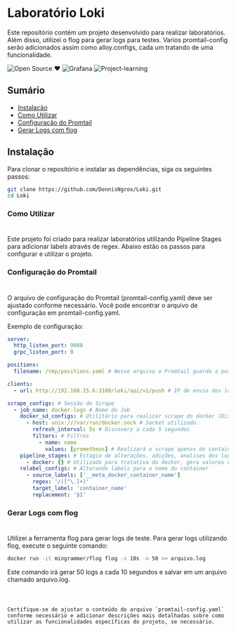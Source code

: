 # Laboratório Loki

Este repositório contém um projeto desenvolvido para realizar laboratórios. Além disso, utilizei o flog para gerar logs para testes.
Varios promtail-config serão adicionados assim como alloy.configs, cada um tratando de uma funcionalidade.
<p></p>

 ![Open Source ❤️](https://img.shields.io/badge/Open%20Source-blue) ![Grafana](https://img.shields.io/badge/Grafana%20Loki-orange) ![Project-learning](https://img.shields.io/badge/Learning%20Project-green)

## Sumário

- [Instalação](#instalação)
- [Como Utilizar](#como-utilizar)
- [Configuração do Promtail](#configuração-do-promtail)
- [Gerar Logs com flog](#gerar-logs-com-flog)


## Instalação

Para clonar o repositório e instalar as dependências, siga os seguintes passos:

```bash
git clone https://github.com/DennisNgrox/Loki.git
cd Loki
````

<h3>Como Utilizar</h3>
<h1></h1>
Este projeto foi criado para realizar laboratórios utilizando Pipeline Stages para adicionar labels através de regex. Abaixo estão os passos para configurar e utilizar o projeto.

<h3>Configuração do Promtail</h3>
<h1></h1>
O arquivo de configuração do Promtail (promtail-config.yaml) deve ser ajustado conforme necessário. Você pode encontrar o arquivo de configuração em promtail-config.yaml.

Exemplo de configuração:
```yaml
server:
  http_listen_port: 9080
  grpc_listen_port: 0

positions:
  filename: /tmp/positions.yaml # Nesse arquivo o Promtail guarda a posição que o promtail parou na leitura dos arquivos de log.

clients:
  - url: http://192.168.15.6:3100/loki/api/v1/push # IP de envio dos logs para o backend Loki

scrape_configs: # Sessão de Scrape
  - job_name: docker-logs # Nome do Job
    docker_sd_configs: # Utilitário para realizar scrape do docker (Discovery)
      - host: unix:///var/run/docker.sock # Socket utilizado.
        refresh_interval: 5s # Discovery a cada 5 segundos
        filters: # Filtros
          - name: name
            values: [prometheus] # Realizará o scrape apenas do container com nome "prometheus"
    pipeline_stages: # Estagio de alterações, adições, analises dos logs.
      - docker: {} # Utilizado para tratativa do docker, gera valores em especifico como logs, stream (stdout ou stderror) e timestamp
    relabel_configs: # Alterando labels para o nome do container
      - source_labels: ['__meta_docker_container_name'] 
        regex: '/([^\.]+)'
        target_label: 'container_name'
        replacement: '$1'

```

<h3>Gerar Logs com flog</h3>
<h1></h1>
Utilizei a ferramenta flog para gerar logs de teste. Para gerar logs utilizando flog, execute o seguinte comando:

```bash
docker run -it mingrammer/flog flog -s 10s -n 50 >> arquivo.log
```

Este comando irá gerar 50 logs a cada 10 segundos e salvar em um arquivo chamado arquivo.log.

<h1></h1>

```code

Certifique-se de ajustar o conteúdo do arquivo `promtail-config.yaml` conforme necessário e adicionar descrições mais detalhadas sobre como utilizar as funcionalidades específicas do projeto, se necessário.
```
